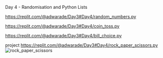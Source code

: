 Day 4 - Randomisation and Python Lists

https://replit.com/@adwarade/Day3#Day4/random_numbers.py

https://replit.com/@adwarade/Day3#Day4/coin_toss.py

https://replit.com/@adwarade/Day3#Day4/bill_choice.py

project 
https://replit.com/@adwarade/Day3#Day4/rock_paper_scissors.py
![rock_paper_scissors](https://github.com/user-attachments/assets/12342f85-51eb-4c29-9836-1cc5e29b3145)
